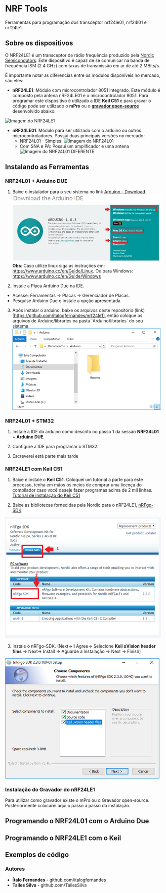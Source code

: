 # NRF Tools
Ferramentas para programação dos transceptor nrf24le01, nrf24l01 e nrf24le1.

## Sobre os dispositivos

O NRF24LE1 é um transceptor de rádio frequência produzido pela [Nordic Semicondutors](www.nordicsemi.com). Este dispositivo é capaz de se comunicar na banda de frequência ISM (2.4 GHz) com taxas de transmissão em ar de até 2 MBits/s.

É importante notar as diferencias entre os módulos disponíveis no mercado, são eles:

* **nRF24LE1**: Módulo com microcontrolador 8051 integrado. Este módulo é composto pela antena nRF24LE01 e o microcontrolador 8051. Para programar este dispositivo é utilizado a IDE **Keil C51** e para gravar o código pode ser utilizado o **mPro** ou o [**gravador open-source**](https://github.com/italogfernandes/nrf24le1/releases) desenvolvido abaixo.

![Imagem do NRF24LE1](https://d1xahwiwo4b49p.cloudfront.net/3077-large_default/4ghz-nrf24le1-nrf24l01-mcu-wireless-transceiver-module.jpg)

* **nRF24LE01**: Módulo para ser utilizado com o arduino ou outros microcontroladores. Possui duas principais versões no mercado:
  * NRF24L01 - Simples:
  ![Imagem do NRF24L01](https://static.usinainfo.com.br/5546-thickbox_default/modulo-transceptor-wireless-24ghz-wifi-nrf24l01.jpg)
  * Com SNA e PA: Possui um amplificador e uma antena
  ![Imagem do NRF24L01 DIFERENTE](http://modtronix.com.au/wp-content/uploads/wrl-nrf24l01-pa_n.jpg)

## Instalando as Ferramentas

### NRF24L01 + Arduino DUE

1. Baixe o instalador para o seu sistema no link [Arduino - Download](https://www.arduino.cc/en/Main/Software).
![Arduino Download](arduino_download.JPG)
 **Obs**: Caso utilize linux siga as instruções em: https://www.arduino.cc/en/Guide/Linux.
 Ou para Windows: https://www.arduino.cc/en/Guide/Windows

2. Instale a Placa Arduino Due na IDE.
  * Acesse: Ferramentas -> Placas -> Gerenciador de Placas.
  * Pesquise Arduino Due e instale a opção apresentada.

3. Após instalar o arduino, baixe os arquivos deste repositório (link)[https://github.com/italogfernandes/nrf24le1],
então coloque os arquivos de Arduino/libraries na pasta ´Arduino/libraries´ do seu sistema.
![Arduino Download](arduino_libraries.PNG)

### NRF24L01 + STM32

1. Instale a IDE do arduino como descrito no passo 1 da sessão **NRF24L01 + Arduino DUE**.

2. Configure a IDE para programar o STM32.

3. Escreverei está parte mais tarde

### NRF24LE1 com Keil C51

1. Baixe e instale o **Keil C51**. Coloquei um tutorial a parte para este processo, tenha em mãos os meios de comprar uma licença do compilador caso você deseje fazer programas acima de 2 mil linhas. [Tutorial de Instalação do Keil C51](https://www.google.com/)

2. Baixe as bibliotecas fornecidas pela Nordic para o nRF24LE1, [nRFgo-SDK](http://www.nordicsemi.com/eng/Products/2.4GHz-RF/nRFgo-SDK).

![Imagem do nRFgo-SDK](nrfgo_sdk.PNG)

3. Instale o nRFgo-SDK. (Next-> I Agree-> Selecione **Keil uVision header files** -> Next-> Install -> Aguarde a Instalação -> Next -> Finish)

![Instalação do nrfgo-SDK](nrfgo_sdk_setup_3.PNG)

### Instalação do Gravador do nRF24LE1

Para utilizar como gravador existe o mPro ou o Gravador open-source.
Posteriormente colocarei aqui o passo a passo da instalação.

## Programando o NRF24L01 com o Arduino Due

## Programando o NRF24LE1 com o Keil

## Exemplos de código

### Autores

* **Ítalo Fernandes** - github.com/italogfernandes
* **Talles Silva** - github.com/TallesSilva
